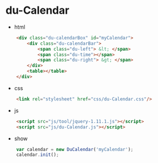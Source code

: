# du-Calendar

- html
```html
    <div class="du-calendarBox" id="myCalendar">
        <div class="du-calendarBar">
            <span class="du-left"> &lt; </span>
            <span class="du-time"></span>
            <span class="du-right"> &gt; </span>
        </div>
        <table></table>
    </div>
```
- css
```html
    <link rel="stylesheet" href="css/du-Calendar.css"/>
```
- js
```html
    <script src="js/tool/jquery-1.11.1.js"></script>
    <script src="js/du-Calendar.js"></script>
```
- show
```javascript
    var calendar = new DuCalendar('myCalendar');
    calendar.init();
```